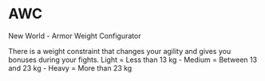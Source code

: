 # AWC

New World - Armor Weight Configurator

There is a weight constraint that changes your agility and gives you bonuses during your fights.
Light = Less than 13 kg - Medium = Between 13 and 23 kg - Heavy = More than 23 kg